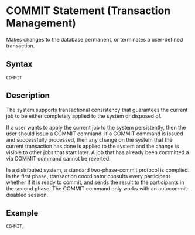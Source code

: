 <!-- loio20d39db97519101480e7f9b76f48c2c4 -->

# COMMIT Statement \(Transaction Management\)

Makes changes to the database permanent, or terminates a user-defined transaction.



<a name="loio20d39db97519101480e7f9b76f48c2c4__sql_commit_1sql_commit_syntax"/>

## Syntax

```
COMMIT
```



<a name="loio20d39db97519101480e7f9b76f48c2c4__sql_commit_1sql_commit_description"/>

## Description

The system supports transactional consistency that guarantees the current job to be either completely applied to the system or disposed of.

If a user wants to apply the current job to the system persistently, then the user should issue a COMMIT command. If a COMMIT command is issued and successfully processed, then any change on the system that the current transaction has done is applied to the system and the change is visible to other jobs that start later. A job that has already been committed a via COMMIT command cannot be reverted.

In a distributed system, a standard two-phase-commit protocol is complied. In the first phase, transaction coordinator consults every participant whether if it is ready to commit, and sends the result to the participants in the second phase. The COMMIT command only works with an autocommit-disabled session.



<a name="loio20d39db97519101480e7f9b76f48c2c4__sql_commit_1sql_commit_example"/>

## Example

```
COMMIT;
```

